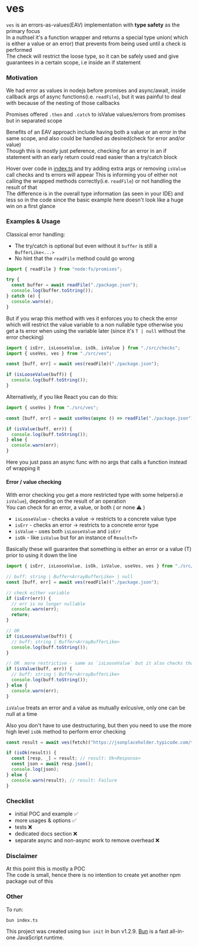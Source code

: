 # ves

`ves` is an errors-as-values(EAV) implementation with **type safety** as the primary focus <br>
In a nuthsel it's a function wrapper and returns a special type union( which is either a value or an error) that prevents from being used until a check is performed<br>
The check will restrict the loose type, so it can be safely used and give guarantees in a certain scope, i.e inside an if statement
### Motivation

We had error as values in nodejs before promises and async/await, inside callback args of async functions(i.e. `readFile`), but it was painful to deal with because of the nesting of those callbacks

Promises offered `.then` and `.catch` to isValue values/errors from promises but in separated scope

Benefits of an EAV approach include having both a value or an error in the same scope, and also could be handled as desired(check for error and/or value)<br>
Though this is mostly just peference, checking for an error in an if statement with an early return could read easier than a try/catch block

Hover over code in [index.ts](index.ts) and try adding extra args or removing `isValue` call checks and ts errors will appear
This is informing you of either not calling the wrapped methods correctly(i.e. `readFile`) or not handling the result of that<br>
The difference is in the overall type information (as seen in your IDE) and less so in the code since the basic example here doesn't look like a huge win on a first glance

### Examples & Usage

Classical error handling:

- The try/catch is optional but even without it `buffer` is still a `BufferLike<...>`
- No hint that the `readFile` method could go wrong

```typescript
import { readFile } from "node:fs/promises";

try {
  const buffer = await readFile("./package.json");
  console.log(buffer.toString());
} catch (e) {
  console.warn(e);
}
```

But if you wrap this method with ves it enforces you to check the error which will restrict the value variable to a non nullable type otherwise you get a ts error when using the variable later (since it's `T | null` without the error checking)

```typescript
import { isErr, isLooseValue, isOk, isValue } from "./src/checks";
import { useVes, ves } from "./src/ves";

const [buff, err] = await ves(readFile)("./package.json");

if (isLooseValue(buff)) {
  console.log(buff.toString());
}
```

Alternatively, if you like React you can do this:

```typescript
import { useVes } from "./src/ves";

const [buff, err] = await useVes(async () => readFile("./package.json"));

if (isValue(buff, err)) {
  console.log(buff.toString());
} else {
  console.warn(err);
}
```
Here you just pass an async func with no args that calls a function instead of wrapping it<br>

#### Error / value checking
With error checking you get a more restricted type with some helpers(i.e `isValue`), depending on the result of an operation<br>
You can check for an error, a value, or both ( or none :warning: )<br>
 
- `isLooseValue` - checks a value -> restricts to a concrete value type
- `isErr` - checks an error  -> restricts to a concrete error type
- `isValue` - uses both `isLooseValue` and `isErr`
- `isOk` - like `isValue` but for an instance of `Result<T>`

Basically these will guarantee that something is either an error or a value (T) prior to using it down the line

```typescript
import { isErr, isLooseValue, isOk, isValue, useVes, ves } from "./src/ves";

// buff: string | Buffer<ArrayBufferLike> | null
const [buff, err] = await ves(readFile)("./package.json");

// check either variable
if (isErr(err)) {
  // err is no longer nullable
  console.warn(err);
  return;
}

// OR
if (isLooseValue(buff)) {
  // buff: string | Buffer<ArrayBufferLike>
  console.log(buff.toString());
}

// OR  more restrictive - same as `isLooseValue` but it also checks that err is null 
if (isValue(buff, err)) {
  // buff: string | Buffer<ArrayBufferLike>
  console.log(buff.toString());
} else {
  console.warn(err);
}
```
`isValue` treats an error and a value as mutually exlcusive, only one can be null at a time


Also you don't have to use destructuring, but then you need to use the more high level `isOk` method  to perform error checking

```typescript
const result = await ves(fetch)("https://jsonplaceholder.typicode.com/todos/1");

if (isOk(result)) {
  const [resp, _] = result; // result: Ok<Response>
  const json = await resp.json();
  console.log(json);
} else {
  console.warn(result); // result: Failure
}
```

### Checklist

- initial POC and example :white_check_mark:
- more usages & options :white_check_mark:
- tests :x:
- dedicated docs section :x:
- separate async and non-async work to remove overhead :x:

### Disclaimer

At this point this is mostly a POC<br>
The code is small, hence there is no intention to create yet another npm package out of this

### Other

To run:

```bash
bun index.ts
```

This project was created using `bun init` in bun v1.2.9. [Bun](https://bun.sh) is a fast all-in-one JavaScript runtime.
